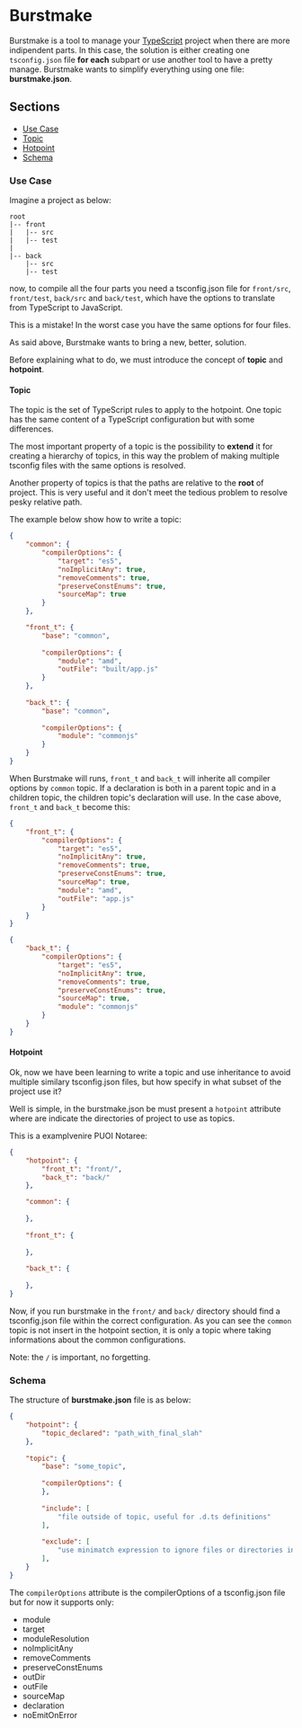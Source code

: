 # Burstmake
Burstmake is a tool to manage your [TypeScript](http://www.typescriptlang.org) project when there are more indipendent parts.
In this case, the solution is either creating one `tsconfig.json` file **for each** subpart or use another tool to have a pretty manage.
Burstmake wants to simplify everything using one file: **burstmake.json**.

## Sections
* [Use Case](#use-case)
 * [Topic](#topic)
 * [Hotpoint](#hotpoint)
* [Schema](#schema)

### Use Case
Imagine a project as below:
```
root
|-- front 
|   |-- src
|   |-- test
|    
|-- back
    |-- src
    |-- test
```
now, to compile all the four parts you need a tsconfig.json file for `front/src`, `front/test`, `back/src` and `back/test`, which have the options to translate from TypeScript to JavaScript.

This is a mistake! In the worst case you have the same options for four files.
 
As said above, Burstmake wants to bring a new, better, solution.

Before explaining what to do, we must introduce the concept of **topic** and **hotpoint**.

#### Topic
The topic is the set of TypeScript rules to apply to the hotpoint. One topic has the same content of a TypeScript configuration but with some differences.
 
The most important property of a topic is the possibility to **extend** it for creating a hierarchy of topics, in this way the problem of making multiple tsconfig files with the same options is resolved.

Another property of topics is that the paths are relative to the **root** of project. This is very useful and it don't meet the tedious problem to resolve pesky relative path. 

The example below show how to write a topic:
```json
{
    "common": {
        "compilerOptions": {
            "target": "es5",
            "noImplicitAny": true,
            "removeComments": true,
            "preserveConstEnums": true,
            "sourceMap": true
        }
    },

    "front_t": {
        "base": "common",
    
        "compilerOptions": {
            "module": "amd",
            "outFile": "built/app.js"
        }
    },
    
    "back_t": {
        "base": "common",
        
        "compilerOptions": {
            "module": "commonjs"
        }
    }
}
```

When Burstmake will runs, `front_t` and `back_t` will inherite all compiler options by `common` topic.
If a declaration is both in a parent topic and in a children topic, the children topic's declaration will use. In the case above,  `front_t` and `back_t` become this:

```json
{
    "front_t": {
        "compilerOptions": {
            "target": "es5",
            "noImplicitAny": true,
            "removeComments": true,
            "preserveConstEnums": true,
            "sourceMap": true,
            "module": "amd",
            "outFile": "app.js"
        }
    }
}
```

```json
{
    "back_t": {
        "compilerOptions": {
            "target": "es5",
            "noImplicitAny": true,
            "removeComments": true,
            "preserveConstEnums": true,
            "sourceMap": true,
            "module": "commonjs"
        }
    }
}
```

#### Hotpoint
Ok, now we have been learning to write a topic and use inheritance to avoid multiple similary tsconfig.json files, but how specify in what subset of the project use it?

Well is simple, in the burstmake.json be must present a `hotpoint` attribute where are indicate the directories of project to use as topics.

This is a examplvenire PUOI Notaree:
```json
{
    "hotpoint": {
        "front_t": "front/",
        "back_t": "back/"
    },

    "common": {
    
    },
    
    "front_t": {
    
    },
    
    "back_t": {
    
    },
}
```
Now, if you run burstmake in the `front/` and `back/` directory should find a tsconfig.json file within the correct configuration. As you can see the `common` topic is not insert in the hotpoint section, it is only a topic where taking informations about the common configurations.

Note: the `/` is important, no forgetting.

### Schema
The structure of **burstmake.json** file is as below:
```json
{
    "hotpoint": {
        "topic_declared": "path_with_final_slah"
    },
    
    "topic": {
        "base": "some_topic",
        
        "compilerOptions": {
        },
        
        "include": [
            "file outside of topic, useful for .d.ts definitions"
        ],
        
        "exclude": [
            "use minimatch expression to ignore files or directories in the topic folder"
        ],
    }
}
```

The `compilerOptions` attribute is the compilerOptions of a tsconfig.json file but for now it supports only:
* module
* target
* moduleResolution
* noImplicitAny
* removeComments
* preserveConstEnums
* outDir
* outFile
* sourceMap
* declaration
* noEmitOnError
